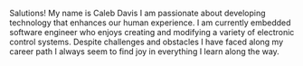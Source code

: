 Salutions! My name is Caleb Davis
I am passionate about developing technology that enhances our human experience.
I am currently embedded software engineer who enjoys creating and modifying a variety of electronic control systems.
Despite challenges and obstacles I have faced along my career path I always seem to find joy in everything I learn along the way.


<!---
Hmoom/Hmoom is a ✨ special ✨ repository because its `README.md` (this file) appears on your GitHub profile.
You can click the Preview link to take a look at your changes.
--->
